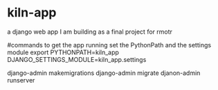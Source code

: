 # kiln-app
a django web app I am building as a final project for rmotr


#commands to get the app running
set the PythonPath and the settings module
export PYTHONPATH=kiln_app DJANGO_SETTINGS_MODULE=kiln_app.settings

django-admin makemigrations
django-admin migrate
djanon-admin runserver
